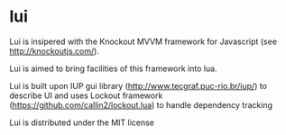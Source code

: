 lui
===

Lui is insipered with the Knockout MVVM framework for Javascript (see http://knockoutjs.com/).

Lui is aimed to bring facilities of this framework into lua.

Lui is built upon IUP gui library (http://www.tecgraf.puc-rio.br/iup/) to describe UI and uses Lockout framework (https://github.com/callin2/lockout.lua) to handle dependency tracking

Lui is distributed under the MIT license